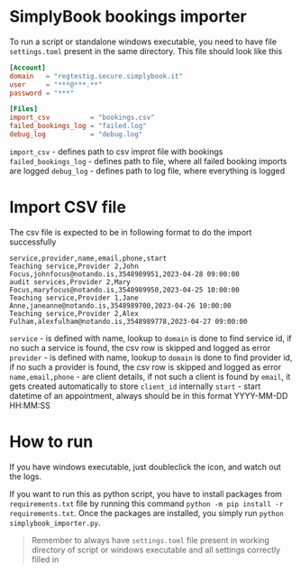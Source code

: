 SimplyBook bookings importer
============================
To run a script or standalone windows executable, you need to have file `settings.toml` present in the same directory. This file should look like this


```toml
[Account]
domain   = "regtestig.secure.simplybook.it"
user     = "***@***.**"
password = "***"

[Files]
import_csv          = "bookings.csv"
failed_bookings_log = "failed.log"
debug_log           = "debug.log"
```

`import_csv` - defines path to csv improt file with bookings
`failed_bookings_log` - defines path to file, where all failed booking imports are logged
`debug_log` - defines path to log file, where everything is logged


Import CSV file
===============
The csv file is expected to be in following format to do the import successfully

```csv
service,provider,name,email,phone,start
Teaching service,Provider 2,John Focus,johnfocus@notando.is,3548989951,2023-04-28 09:00:00
audit services,Provider 2,Mary Focus,maryfocus@notando.is,3548989950,2023-04-25 10:00:00
Teaching service,Provider 1,Jane Anne,janeanne@notando.is,3548989700,2023-04-26 10:00:00
Teaching service,Provider 2,Alex Fulham,alexfulham@notando.is,3548989778,2023-04-27 09:00:00
```

`service` - is defined with name, lookup to `domain` is done to find service id, if no such a service is found, the csv row is skipped and logged as error
`provider` - is defined with name, lookup to `domain` is done to find provider id, if no such a provider is found, the csv row is skipped and logged as error
`name,email,phone` - are client details, if not such a client is found by `email`, it gets created automatically to store `client_id` internally
`start` - start datetime of an appointment, always should be in this format YYYY-MM-DD HH:MM:SS


How to run
==========
If you have windows executable, just doubleclick the icon, and watch out the logs.

If you want to run this as python script, you have to install packages from `requirements.txt` file by running this command `python -m pip install -r requirements.txt`. Once the packages are installed,
you simply run `python simplybook_importer.py`.

> Remember to always have `settings.toml` file present in working directory of script or windows executable and all settings correctly filled in
